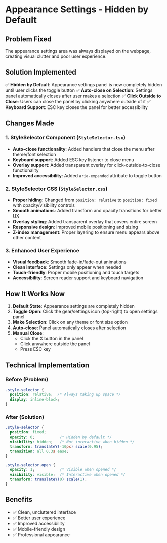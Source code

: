 # Appearance Settings - Hidden by Default

## Problem Fixed
The appearance settings area was always displayed on the webpage, creating visual clutter and poor user experience.

## Solution Implemented
✅ **Hidden by Default**: Appearance settings panel is now completely hidden until user clicks the toggle button
✅ **Auto-close on Selection**: Settings panel automatically closes after user makes a selection
✅ **Click Outside to Close**: Users can close the panel by clicking anywhere outside of it
✅ **Keyboard Support**: ESC key closes the panel for better accessibility

## Changes Made

### 1. StyleSelector Component (`StyleSelector.tsx`)
- **Auto-close functionality**: Added handlers that close the menu after theme/font selection
- **Keyboard support**: Added ESC key listener to close menu
- **Overlay support**: Added transparent overlay for click-outside-to-close functionality
- **Improved accessibility**: Added `aria-expanded` attribute to toggle button

### 2. StyleSelector CSS (`StyleSelector.css`)
- **Proper hiding**: Changed from `position: relative` to `position: fixed` with opacity/visibility controls
- **Smooth animations**: Added transform and opacity transitions for better UX
- **Overlay styling**: Added transparent overlay that covers entire screen
- **Responsive design**: Improved mobile positioning and sizing
- **Z-index management**: Proper layering to ensure menu appears above other content

### 3. Enhanced User Experience
- **Visual feedback**: Smooth fade-in/fade-out animations
- **Clean interface**: Settings only appear when needed
- **Touch-friendly**: Proper mobile positioning and touch targets
- **Accessibility**: Screen reader support and keyboard navigation

## How It Works Now

1. **Default State**: Appearance settings are completely hidden
2. **Toggle Open**: Click the gear/settings icon (top-right) to open settings panel
3. **Make Selection**: Click on any theme or font size option
4. **Auto-close**: Panel automatically closes after selection
5. **Manual Close**: 
   - Click the X button in the panel
   - Click anywhere outside the panel
   - Press ESC key

## Technical Implementation

### Before (Problem)
```css
.style-selector {
  position: relative;  /* Always taking up space */
  display: inline-block;
}
```

### After (Solution)
```css
.style-selector {
  position: fixed;
  opacity: 0;           /* Hidden by default */
  visibility: hidden;   /* Not interactive when hidden */
  transform: translateY(-10px) scale(0.95);
  transition: all 0.3s ease;
}

.style-selector.open {
  opacity: 1;           /* Visible when opened */
  visibility: visible;  /* Interactive when opened */
  transform: translateY(0) scale(1);
}
```

## Benefits
- ✅ Clean, uncluttered interface
- ✅ Better user experience
- ✅ Improved accessibility
- ✅ Mobile-friendly design
- ✅ Professional appearance
